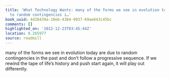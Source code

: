 ```yaml
---
title: 'What Technology Wants: many of the forms we see in evolution today are due
  to random contingencies i…'
book_uuid: 4d38439a-10eb-4384-9937-69ae643c45bc
comments: []
highlighted_on: '2012-12-23T03:45:44Z'
location: 0.265977
source: readmill
---
```


many of the forms we see in evolution today are due to random contingencies in the past and don’t follow a progressive sequence. If we rewind the tape of life’s history and push start again, it will play out differently.